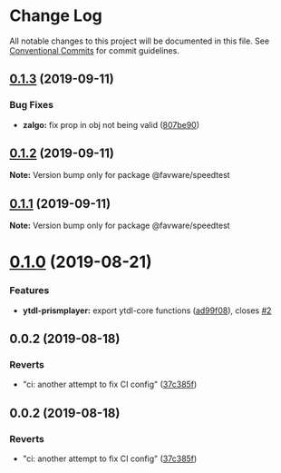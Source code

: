 # Change Log

All notable changes to this project will be documented in this file.
See [Conventional Commits](https://conventionalcommits.org) for commit guidelines.

## [0.1.3](https://github.com/favware/node-packages/compare/@favware/speedtest@0.1.2...@favware/speedtest@0.1.3) (2019-09-11)


### Bug Fixes

* **zalgo:** fix prop in obj not being valid ([807be90](https://github.com/favware/node-packages/commit/807be90))





## [0.1.2](https://github.com/favware/node-packages/compare/@favware/speedtest@0.1.1...@favware/speedtest@0.1.2) (2019-09-11)

**Note:** Version bump only for package @favware/speedtest





## [0.1.1](https://github.com/favware/node-packages/compare/@favware/speedtest@0.1.0...@favware/speedtest@0.1.1) (2019-09-11)

**Note:** Version bump only for package @favware/speedtest





# [0.1.0](https://github.com/favware/node-packages/compare/@favware/speedtest@0.0.2...@favware/speedtest@0.1.0) (2019-08-21)


### Features

* **ytdl-prismplayer:** export ytdl-core functions ([ad99f08](https://github.com/favware/node-packages/commit/ad99f08)), closes [#2](https://github.com/favware/node-packages/issues/2)





## 0.0.2 (2019-08-18)


### Reverts

* "ci: another attempt to fix CI config" ([37c385f](https://github.com/favware/node-packages/commit/37c385f))





## 0.0.2 (2019-08-18)


### Reverts

* "ci: another attempt to fix CI config" ([37c385f](https://github.com/favware/node-packages/commit/37c385f))
